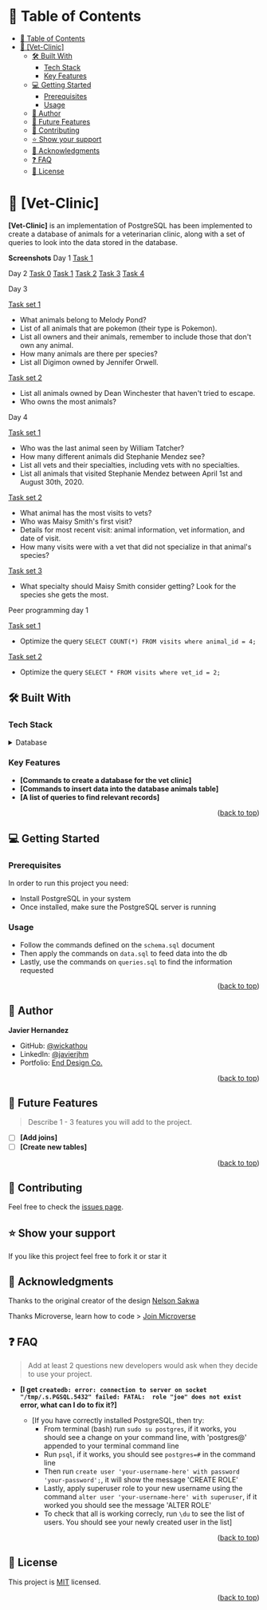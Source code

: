 # 📗 Table of Contents

- [📗 Table of Contents](#-table-of-contents)
- [📖 \[Vet-Clinic\] ](#-vet-clinic-)
  - [🛠 Built With ](#-built-with-)
    - [Tech Stack ](#tech-stack-)
    - [Key Features ](#key-features-)
  - [💻 Getting Started ](#-getting-started-)
    - [Prerequisites](#prerequisites)
    - [Usage](#usage)
  - [👥 Author ](#-author-)
  - [🔭 Future Features ](#-future-features-)
  - [🤝 Contributing ](#-contributing-)
  - [⭐️ Show your support ](#️-show-your-support-)
  - [🙏 Acknowledgments ](#-acknowledgments-)
  - [❓ FAQ ](#-faq-)
  - [📝 License ](#-license-)

# 📖 [Vet-Clinic] <a name="about-project"></a>

**[Vet-Clinic]** is an implementation of PostgreSQL has been implemented to create a database of animals for a veterinarian clinic, along with a set of queries to look into the data stored in the database.

**Screenshots**
Day 1
<a href='./screenshots/day1/queries.png' target='blank'>Task 1<a>

Day 2
<a href='./screenshots/day2/queries-day2-0.png' target='blank'>Task 0<a>
<a href='./screenshots/day2/queries-day2-1.png' target='blank'>Task 1<a>
<a href='./screenshots/day2/queries-day2-2.png' target='blank'>Task 2<a>
<a href='./screenshots/day2/queries-day2-3.png' target='blank'>Task 3<a>
<a href='./screenshots/day2/queries-day2-4.png' target='blank'>Task 4<a>

Day 3

<a href='./screenshots/day3/queries-day3-1.png' target='blank'>Task set 1<a>
  - What animals belong to Melody Pond?
  - List of all animals that are pokemon (their type is Pokemon).
  - List all owners and their animals, remember to include those that don't own any animal.
  - How many animals are there per species?
  - List all Digimon owned by Jennifer Orwell.

<a href='./screenshots/day3/queries-day3-2.png' target='blank'>Task set 2<a>
  - List all animals owned by Dean Winchester that haven't tried to escape.
  - Who owns the most animals?

Day 4

<a href='./screenshots/day4/queries-day4-1.png' target='blank'>Task set 1<a>
  - Who was the last animal seen by William Tatcher?
  - How many different animals did Stephanie Mendez see?
  - List all vets and their specialties, including vets with no specialties.
  - List all animals that visited Stephanie Mendez between April 1st and August 30th, 2020.

<a href='./screenshots/day4/queries-day4-2.png' target='blank'>Task set 2<a>
  - What animal has the most visits to vets?
  - Who was Maisy Smith's first visit?
  - Details for most recent visit: animal information, vet information, and date of visit.
  - How many visits were with a vet that did not specialize in that animal's species?

<a href='./screenshots/day4/queries-day4-3.png' target='blank'>Task set 3<a>
  - What specialty should Maisy Smith consider getting? Look for the species she gets the most.

Peer programming day 1

<a href='./screenshots/peer1/queries-day1.1-1.png' target='blank'>Task set 1<a>
  - Optimize the query `SELECT COUNT(*) FROM visits where animal_id = 4;`

<a href='./screenshots/peer1/queries-day1.1-2.png' target='blank'>Task set 2<a>
  - Optimize the query `SELECT * FROM visits where vet_id = 2;`

## 🛠 Built With <a name="built-with"></a>

### Tech Stack <a name="tech-stack"></a>

<details>
<summary>Database</summary>
  <ul>
    <li><a href="https://www.postgresql.org/">PostgreSQL</a></li>
  </ul>
</details>

### Key Features <a name="key-features"></a>

- **[Commands to create a database for the vet clinic]**
- **[Commands to insert data into the database animals table]**
- **[A list of queries to find relevant records]**

<p align="right">(<a href="#readme-top">back to top</a>)</p>

## 💻 Getting Started <a name="getting-started"></a>


### Prerequisites

In order to run this project you need:

- Install PostgreSQL in your system
- Once installed, make sure the PostgreSQL server is running

### Usage

- Follow the commands defined on the `schema.sql` document
- Then apply the commands on `data.sql` to feed data into the db
- Lastly, use the commands on `queries.sql` to find the information requested

<p align="right">(<a href="#readme-top">back to top</a>)</p>

## 👥 Author <a name="authors"></a>

**Javier Hernandez**

- GitHub: [@wickathou](https://github.com/wickathou)
- LinkedIn: [@javierjhm](https://linkedin.com/in/javierjhm)
- Portfolio: [End Design Co.](https://works.enddesign.co/)

<p align="right">(<a href="#readme-top">back to top</a>)</p>

## 🔭 Future Features <a name="future-features"></a>

> Describe 1 - 3 features you will add to the project.

- [ ] **[Add joins]**
- [ ] **[Create new tables]**

<p align="right">(<a href="#readme-top">back to top</a>)</p>

## 🤝 Contributing <a name="contributing"></a>

Feel free to check the [issues page](https://github.com/wickathou/analytics-reporting/issues).

## ⭐️ Show your support <a name="support"></a>

If you like this project feel free to fork it or star it

## 🙏 Acknowledgments <a name="acknowledgements"></a>

Thanks to the original creator of the design [Nelson Sakwa](https://www.behance.net/sakwadesignstudio) 

Thanks Microverse, learn how to code > [Join Microverse](https://www.microverse.org/?grsf=9m3hq6)

## ❓ FAQ <a name="faq"></a>

> Add at least 2 questions new developers would ask when they decide to use your project.

- **[I get `createdb: error: connection to server on socket "/tmp/.s.PGSQL.5432" failed: FATAL:  role "joe" does not exist` error, what can I do to fix it?]**

  - [If you have correctly installed PostgreSQL, then try:
    - From terminal (bash) run `sudo su postgres`, if it works, you should see a change on your command line, with 'postgres@' appended to your terminal command line
    - Run `psql`, if it works, you should see `postgres=#` in the command line
    - Then run `create user 'your-username-here' with password 'your-password';`, it will show the message 'CREATE ROLE'
    - Lastly, apply superuser role to your new username using the command `alter user 'your-username-here' with superuser`, if it worked you should see the message 'ALTER ROLE'
    - To check that all is working correcly, run `\du` to see the list of users. You should see your newly created user in the list]

<p align="right">(<a href="#readme-top">back to top</a>)</p>

## 📝 License <a name="license"></a>

This project is [MIT](./LICENSE) licensed.

<p align="right">(<a href="#readme-top">back to top</a>)</p>